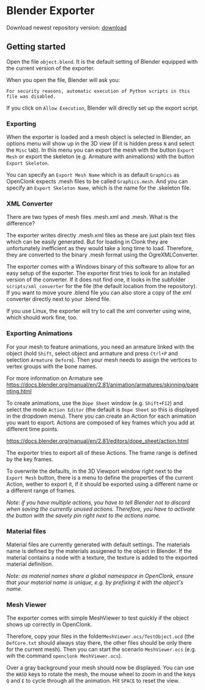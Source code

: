 # Blender Exporter #
Download newest repository version: [download](https://github.com/rgerum/clonk-blender-exporter/archive/master.zip)

## Getting started
Open the file `object.blend`. It is the default setting of Blender equipped with the current version of the exporter.

When you open the file, Blender will ask you:

    For security reasons, automatic execution of Python scripts in this file was disabled.
    
If you click on `Allow Execution`, Blender will directly set up the export script.

### Exporting
When the exporter is loaded and a mesh object is selected in Blender, an options menu will show up in the 3D view (if it is hidden press `N` and select the `Misc` tab). In this menu you can export the mesh with the button `Export Mesh` or export the skeleton (e.g. Armature with animations) with the button `Export Skeleton`.

You can specify an `Export Mesh Name` which is as default `Graphics` as OpenClonk expects .mesh files to be called `Graphics.mesh`. And you can specify an `Export Skeleton Name`, which is the name for the .skeleton file.

### XML Converter
There are two types of mesh files .mesh.xml and .mesh. What is the difference?

The exporter writes directly .mesh.xml files as these are just plain text files which can be easily generated. But for loading in Clonk they are unfortunately inefficient as they would take a long time to load. Therefore, they are converted to the binary .mesh format using the OgreXMLConverter.

The exporter comes with a Windows binary of this software to allow for an easy setup of the exporter. The exporter first tries to look for an installed version of the converter. If it does not find one, it looks in the subfolder `scripts/xml_converter` for the file (the default location from the repository). If you want to move youre .blend file you can also store a copy of the xml converter directly next to your .blend file.

If you use Linux, the exporter will try to call the xml converter using wine, which should work fine, too.

### Exporting Animations
For your mesh to feature animations, you need an armature linked with the object (hold `Shift`, select object and armature and press `Ctrl+P` and selection `Armature Deform`). Then your mesh needs to assign the vertices to vertex groups with the bone names.

For more information on Armature see https://docs.blender.org/manual/en/2.81/animation/armatures/skinning/parenting.html

To create animations, use the `Dope Sheet` window (e.g. `Shift+F12`) and select the mode `Action Editor` (the default is `Dope Sheet` so this is displayed in the dropdown menu). There you can create an Action for each animation you want to export. Actions are composed of key frames which you add at different time points.

https://docs.blender.org/manual/en/2.81/editors/dope_sheet/action.html

The exporter tries to export all of these Actions. The frame range is defined by the key frames.

To overwrite the defaults, in the 3D Viewport window right next to the `Export Mesh` button, there is a menu to define the properties of the current Action, wether to export it, if it should be exported using a different name or a different range of frames.

*Note: if you have multiple actions, you have to tell Blender not to discard when saving the currently unused actions. Therefore, you have to activate the button with the savety pin right next to the actions name.*

### Material files
Material files are currently generated with default settings. The materials name is defined by the materials assigened to the object in Blender. If the material contains a node with a texture, the texture is added to the exported material definition.

*Note: as material names share a global namespace in OpenClonk, ensure that your material name is unique, e.g. by prefixing it with the object's name.*

### Mesh Viewer
The exporter comes with simple MeshViewer to test quickly if the object shows up correctly in OpenClonk.

Therefore, copy your files in the folder`MeshViewer.ocs/TestObject.ocd` (the `DefCore.txt` should always stay there, the other files should be only there for the current mesh). Then you can start the scenario `MeshViewer.ocs` (e.g. wih the command `openclonk MeshViewer.ocs`).

Over a gray background your mesh should now be displayed. You can use the `WASD` keys to rotate the mesh, the mouse wheel to zoom in and the keys `Q` and `E` to cycle through all the animation. Hit `SPACE` to reset the view.
